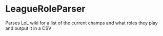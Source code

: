 # LeagueRoleParser

Parses LoL wiki for a list of the current champs and what roles they play and output it in a CSV